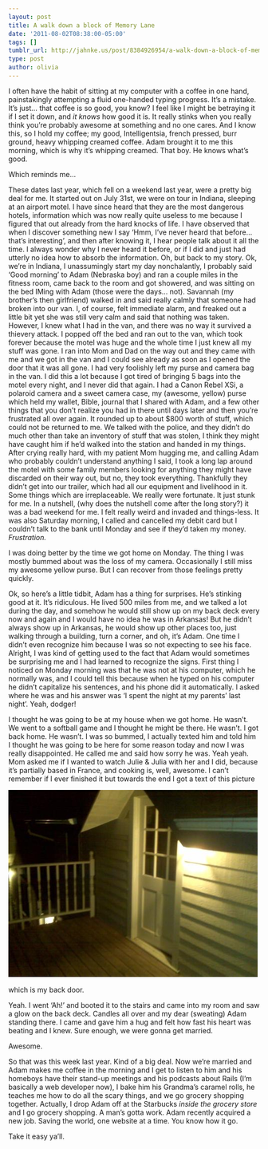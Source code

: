 ```yaml
---
layout: post
title: A walk down a block of Memory Lane
date: '2011-08-02T08:38:00-05:00'
tags: []
tumblr_url: http://jahnke.us/post/8384926954/a-walk-down-a-block-of-memory-lane
type: post
author: olivia
---
```


I often have the habit of sitting at my computer with a coffee in one hand, painstakingly attempting a fluid one-handed typing progress. It’s a mistake. It’s just… that coffee is so good, you know? I feel like I might be betraying it if I set it down, and *it knows* how good it is. It really stinks when you really think you’re probably awesome at something and no one cares. And I know this, so I hold my coffee; my good, Intelligentsia, french pressed, burr ground, heavy whipping creamed coffee. Adam brought it to me this morning, which is why it’s whipping creamed. That boy. He knows what’s good.

Which reminds me…

These dates last year, which fell on a weekend last year, were a pretty big deal for me. It started out on July 31st, we were on tour in Indiana, sleeping at an airport motel. I have since heard that they are the most dangerous hotels, information which was now really quite useless to me because I figured that out already from the hard knocks of life. I have observed that when I discover something new I say ‘Hmm, I’ve never heard that before… that’s interesting’, and then after knowing it, I hear people talk about it all the time. I always wonder why I never heard it before, or if I did and just had utterly no idea how to absorb the information. Oh, but back to my story. Ok, we’re in Indiana, I unassumingly start my day nonchalantly, I probably said ‘Good morning’ to Adam (Nebraska boy) and ran a couple miles in the fitness room, came back to the room and got showered, and was sitting on the bed IMing with Adam (those were the days… not). Savannah (my brother’s then girlfriend) walked in and said really calmly that someone had broken into our van. I, of course, felt immediate alarm, and freaked out a little bit yet she was still very calm and said that nothing was taken. However, I knew what I had in the van, and there was no way it survived a thievery attack. I popped off the bed and ran out to the van, which took forever because the motel was huge and the whole time I just knew all my stuff was gone. I ran into Mom and Dad on the way out and they came with me and we got in the van and I could see already as soon as I opened the door that it was all gone. I had very foolishly left my purse and camera bag in the van. I did this a lot because I got tired of bringing 5 bags into the motel every night, and I never did that again. I had a Canon Rebel XSi, a polaroid camera and a sweet camera case, my (awesome, yellow) purse which held my wallet, Bible, journal that I shared with Adam, and a few other things that you don’t realize you had in there until days later and then you’re frustrated all over again. It rounded up to about $800 worth of stuff, which could not be returned to me. We talked with the police, and they didn’t do much other than take an inventory of stuff that was stolen, I think they might have caught him if he’d walked into the station and handed in my things. After crying really hard, with my patient Mom hugging me, and calling Adam who probably couldn’t understand anything I said, I took a long lap around the motel with some family members looking for anything they might have discarded on their way out, but no, they took everything. Thankfully they didn’t get into our trailer, which had all our equipment and livelihood in it. Some things which are irreplaceable. We really were fortunate. It just stunk for me. In a nutshell, (why does the nutshell come after the long story?) it was a bad weekend for me. I felt really weird and invaded and things-less. It was also Saturday morning, I called and cancelled my debit card but I couldn’t talk to the bank until Monday and see if they’d taken my money. *Frustration.* 

I was doing better by the time we got home on Monday. The thing I was mostly bummed about was the loss of my camera. Occasionally I still miss my awesome yellow purse. But I can recover from those feelings pretty quickly.

Ok, so here’s a little tidbit, Adam has a thing for surprises. He’s stinking good at it. It’s ridiculous. He lived 500 miles from me, and we talked a lot during the day, and somehow he would still show up on my back deck every now and again and I would have no idea he was in Arkansas! But he didn’t always show up in Arkansas, he would show up other places too, just walking through a building, turn a corner, and oh, it’s Adam. One time I didn’t even recognize him because I was so not expecting to see his face. Alright, I was kind of getting used to the fact that Adam would sometimes be surprising me and I had learned to recognize the signs. First thing I noticed on Monday morning was that he was not at his computer, which he normally was, and I could tell this because when he typed on his computer he didn’t capitalize his sentences, and his phone did it automatically. I asked where he was and his answer was ‘I spent the night at my parents’ last night’. Yeah, dodger! 

I thought he was going to be at my house when we got home. He wasn’t. We went to a softball game and I thought he might be there. He wasn’t. I got back home. He wasn’t. I was so bummed, I actually texted him and told him I thought he was going to be here for some reason today and now I was really disappointed. He called me and said how sorry he was. Yeah yeah. Mom asked me if I wanted to watch Julie & Julia with her and I did, because it’s partially based in France, and cooking is, well, awesome. I can’t remember if I ever finished it but towards the end I got a text of this picture 

![](/media/tumblr_lpb1c5TN501qfd5w2.jpg)

which is my back door.

Yeah. I went ‘Ah!’ and booted it to the stairs and came into my room and saw a glow on the back deck. Candles all over and my dear (sweating) Adam standing there. I came and gave him a hug and felt how fast his heart was beating and I knew. Sure enough, we were gonna get married. 

Awesome. 

So that was this week last year. Kind of a big deal. Now we’re married and Adam makes me coffee in the morning and I get to listen to him and his homeboys have their stand-up meetings and his podcasts about Rails (I’m basically a web developer now), I bake him his Grandma’s caramel rolls, he teaches me how to do all the scary things, and we go grocery shopping together. Actually, I drop Adam off at the Starbucks *inside the grocery store* and I go grocery shopping. A man’s gotta work. Adam recently acquired a new job. Saving the world, one website at a time. You know how it go. 

Take it easy ya’ll. 
